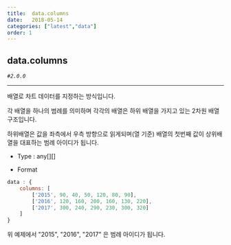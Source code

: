 ```yaml
---
title:  data.columns
date:   2018-05-14
categories: ["latest","data"]
order: 1
---
```


## data.columns

_`#2.0.0`_

---

배열로 차트 데이터를 지정하는 방식입니다.

각 배열을 하나의 범례를 의미하며 각각의 배열은 하위 배열을 가지고 있는 2차원 배열 구조입니다.

하위배열은 값을 좌측에서 우측 방향으로 읽게되며(열 기준) 배열의 첫번째 값이 상위배열을 대표하는 범례 아이디가 됩니다.

* Type : any[][]

* Format
```javascript
data : {
    columns: [
        ['2015', 90, 40, 50, 120, 80, 90],
        ['2016', 120, 160, 200, 160, 130, 220],
        ['2017', 300, 240, 290, 230, 300, 320]
    ]
}
```

위 예제에서 "2015", "2016", "2017" 은 범례 아이디가 됩니다.
